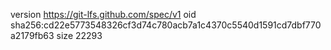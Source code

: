 version https://git-lfs.github.com/spec/v1
oid sha256:cd22e5773548326cf3d74c780acb7a1c4370c5540d1591cd7dbf770a2179fb63
size 22293
